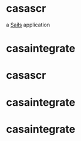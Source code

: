# casascr

a [Sails](http://sailsjs.org) application
# casaintegrate
# casascr
# casaintegrate
# casaintegrate
